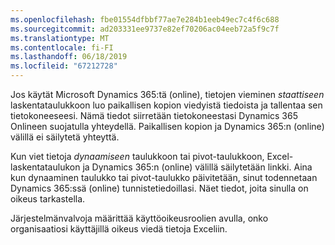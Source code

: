 ```yaml
---
ms.openlocfilehash: fbe01554dfbbf77ae7e284b1eeb49ec7c4f6c688
ms.sourcegitcommit: ad203331ee9737e82ef70206ac04eeb72a5f9c7f
ms.translationtype: MT
ms.contentlocale: fi-FI
ms.lasthandoff: 06/18/2019
ms.locfileid: "67212728"
---
```

Jos käytät Microsoft Dynamics 365:tä (online), tietojen vieminen *staattiseen* laskentataulukkoon luo paikallisen kopion viedyistä tiedoista ja tallentaa sen tietokoneeseesi. Nämä tiedot siirretään tietokoneestasi Dynamics 365 Onlineen suojatulla yhteydellä. Paikallisen kopion ja Dynamics 365:n (online) välillä ei säilytetä yhteyttä.  
  
 Kun viet tietoja *dynaamiseen* taulukkoon tai pivot-taulukkoon, Excel-laskentataulukon ja Dynamics 365:n (online) välillä säilytetään linkki. Aina kun dynaaminen taulukko tai pivot-taulukko päivitetään, sinut todennetaan Dynamics 365:ssä (online) tunnistetiedoillasi. Näet tiedot, joita sinulla on oikeus tarkastella.  
  
 Järjestelmänvalvoja määrittää käyttöoikeusroolien avulla, onko organisaatiosi käyttäjillä oikeus viedä tietoja Exceliin.